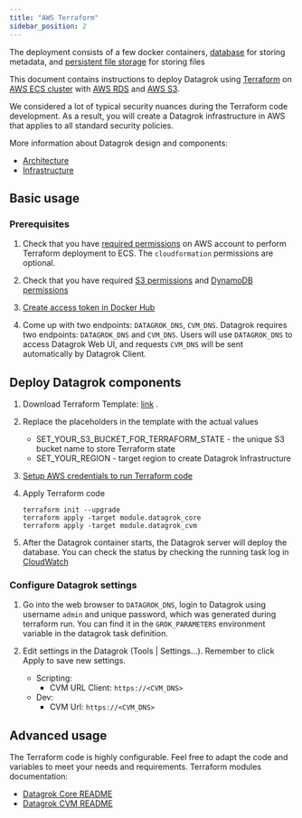 ```yaml
---
title: "AWS Terraform"
sidebar_position: 2
---
```


The deployment consists of a few docker containers, [database](../../develop/under-the-hood/infrastructure.md#1-core-components) for storing metadata,
and [persistent file storage](../../develop/under-the-hood/infrastructure.md#1-core-components) for storing files

This document contains instructions to deploy Datagrok using [Terraform](https://www.terraform.io/)
on [AWS ECS cluster](https://aws.amazon.com/ecs/) with [AWS RDS](https://aws.amazon.com/rds/)
and [AWS S3](https://aws.amazon.com/s3/).

We considered a lot of typical security nuances during the Terraform code development. As a result, you will
create a Datagrok infrastructure in AWS that applies to all standard security policies.

More information about Datagrok design and components:

* [Architecture](../../develop/under-the-hood/architecture.md)
* [Infrastructure](../../develop/under-the-hood/infrastructure.md)

## Basic usage

### Prerequisites

1. Check that you
   have [required permissions](https://github.com/datagrok-ai/public/blob/master/help/develop/admin/deploy/iam.list)
   on AWS account to perform Terraform deployment to ECS. The `cloudformation` permissions are optional.
2. Check that you
   have required [S3 permissions](https://www.terraform.io/language/settings/backends/s3#s3-bucket-permissions)
   and [DynamoDB permissions](https://www.terraform.io/language/settings/backends/s3#dynamodb-table-permissions)

3. [Create access token in Docker Hub](https://docs.docker.com/docker-hub/access-tokens/)

4. Come up with two endpoints: `DATAGROK_DNS`, `CVM_DNS`. Datagrok requires two endpoints: `DATAGROK_DNS` and `CVM_DNS`.
   Users will use `DATAGROK_DNS` to access Datagrok Web UI, and requests `CVM_DNS` will be sent automatically by
   Datagrok Client.

## Deploy Datagrok components

1. Download Terraform
   Template: [link](https://github.com/datagrok-ai/public/blob/master/help/deploy/aws/terraform/terraform.tf)
   .

2. Replace the placeholders in the template with the actual values

   * SET_YOUR_S3_BUCKET_FOR_TERRAFORM_STATE - the unique S3 bucket name to store Terraform state
   * SET_YOUR_REGION - target region to create Datagrok Infrastructure

3. [Setup AWS credentials to run Terraform code](https://developer.hashicorp.com/terraform/language/settings/backends/s3#credentials-and-shared-configuration)

4. Apply Terraform code

   ```shell
   terraform init --upgrade
   terraform apply -target module.datagrok_core
   terraform apply -target module.datagrok_cvm
   ```

5. After the Datagrok container starts, the Datagrok server will deploy the database. You can check the status by
   checking the running task log in [CloudWatch](https://aws.amazon.com/cloudwatch/)

### Configure Datagrok settings

1. Go into the web browser to `DATAGROK_DNS`, login to Datagrok using username `admin` and unique password, which was
   generated during terraform run. You can find it in the `GROK_PARAMETERS` environment variable in the datagrok task
   definition.
2. Edit settings in the Datagrok (Tools | Settings...). Remember to click Apply to save new settings.

   * Scripting:
     * CVM URL Client: `https://<CVM_DNS>`
   * Dev:
     * CVM Url: `https://<CVM_DNS>`

## Advanced usage

The Terraform code is highly configurable. Feel free to adapt the code and variables to meet your needs and
requirements.
Terraform modules documentation:

* [Datagrok Core README](https://github.com/datagrok-ai/tf-module-datagrok-core/blob/main/aws/README.md)
* [Datagrok CVM README](https://github.com/datagrok-ai/tf-module-datagrok-cvm/blob/main/aws/README.md)
